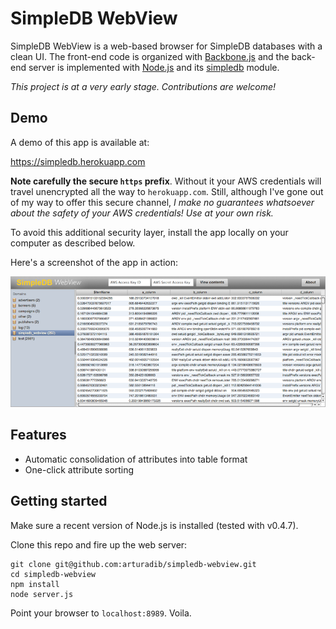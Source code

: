 # SimpleDB WebView

SimpleDB WebView is a web-based browser for SimpleDB databases with a clean UI. The front-end code is organized with [Backbone.js](http://documentcloud.github.com/backbone) and the back-end server is implemented with [Node.js](https://github.com/joyent/node) and its [simpledb](https://github.com/rjrodger/simpledb) module.

_This project is at a very early stage. Contributions are welcome!_

## Demo

A demo of this app is available at:

https://simpledb.herokuapp.com

**Note carefully the secure `https` prefix**. Without it your AWS credentials will travel unencrypted all the way to `herokuapp.com`. Still, although I've gone out of my way to offer this secure channel, _I make no guarantees whatsoever about the safety of your AWS credentials! Use at your own risk._

To avoid this additional security layer, install the app locally on your computer as described below.

Here's a screenshot of the app in action:

![Screenshot](https://github.com/arturadib/simpledb-webview/raw/master/README-screenshot.png)

## Features

* Automatic consolidation of attributes into table format
* One-click attribute sorting

## Getting started

Make sure a recent version of Node.js is installed (tested with v0.4.7). 

Clone this repo and fire up the web server:

    git clone git@github.com:arturadib/simpledb-webview.git
    cd simpledb-webview
    npm install
    node server.js
    
Point your browser to `localhost:8989`. Voila.
